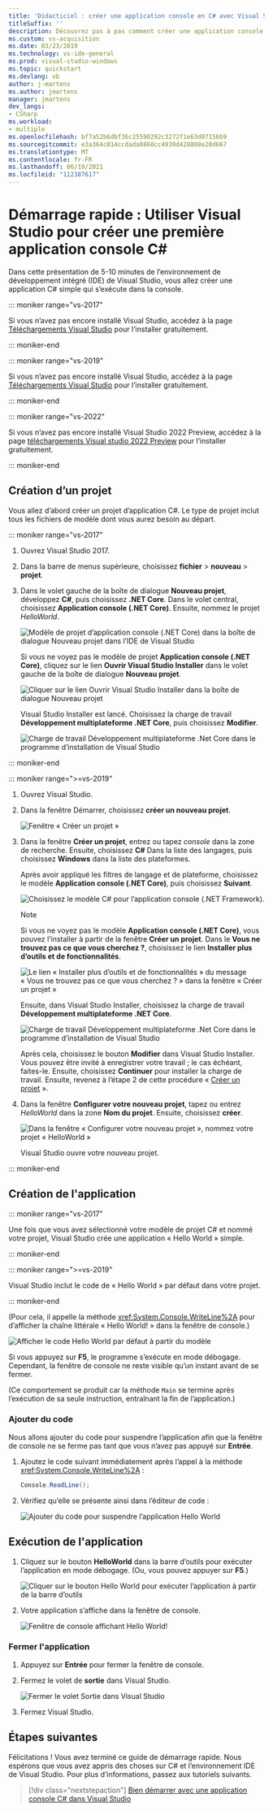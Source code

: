 ```yaml
---
title: 'Didacticiel : créer une application console en C# avec Visual Studio'
titleSuffix: ''
description: Découvrez pas à pas comment créer une application console Hello World simple dans Visual Studio, en C#.
ms.custom: vs-acquisition
ms.date: 03/23/2019
ms.technology: vs-ide-general
ms.prod: visual-studio-windows
ms.topic: quickstart
ms.devlang: vb
author: j-martens
ms.author: jmartens
manager: jmartens
dev_langs:
- CSharp
ms.workload:
- multiple
ms.openlocfilehash: bf7a52b6dbf36c25590292c3272f1e63d07156b9
ms.sourcegitcommit: e3a364c014ccdada0860cc4930d428808e20d667
ms.translationtype: MT
ms.contentlocale: fr-FR
ms.lasthandoff: 06/19/2021
ms.locfileid: "112387617"
---
```

# <a name="quickstart-use-visual-studio-to-create-your-first-c-console-app"></a>Démarrage rapide : Utiliser Visual Studio pour créer une première application console C#

Dans cette présentation de 5-10 minutes de l’environnement de développement intégré (IDE) de Visual Studio, vous allez créer une application C# simple qui s’exécute dans la console.

::: moniker range="vs-2017"

Si vous n’avez pas encore installé Visual Studio, accédez à la page [Téléchargements Visual Studio](https://visualstudio.microsoft.com/vs/older-downloads/?utm_medium=microsoft&utm_source=docs.microsoft.com&utm_campaign=vs+2017+download) pour l’installer gratuitement.

::: moniker-end

::: moniker range="vs-2019"

Si vous n’avez pas encore installé Visual Studio, accédez à la page [Téléchargements Visual Studio](https://visualstudio.microsoft.com/downloads) pour l’installer gratuitement.

::: moniker-end

::: moniker range="vs-2022"

Si vous n’avez pas encore installé Visual Studio 2022 Preview, accédez à la page [téléchargements Visual studio 2022 Preview](https://visualstudio.microsoft.com/vs/preview/vs2022) pour l’installer gratuitement.

::: moniker-end

## <a name="create-a-project"></a>Création d’un projet

Vous allez d’abord créer un projet d’application C#. Le type de projet inclut tous les fichiers de modèle dont vous aurez besoin au départ.

::: moniker range="vs-2017"

1. Ouvrez Visual Studio 2017.

2. Dans la barre de menus supérieure, choisissez **fichier** > **nouveau** > **projet**.

3. Dans le volet gauche de la boîte de dialogue **Nouveau projet**, développez **C#**, puis choisissez **.NET Core**. Dans le volet central, choisissez **Application console (.NET Core)**. Ensuite, nommez le projet *HelloWorld*.

   ![Modèle de projet d’application console (.NET Core) dans la boîte de dialogue Nouveau projet dans l’IDE de Visual Studio](../ide/media/new-project-csharp-dotnetcore-helloworld-console-app.png)

     Si vous ne voyez pas le modèle de projet **Application console (.NET Core)**, cliquez sur le lien **Ouvrir Visual Studio Installer** dans le volet gauche de la boîte de dialogue **Nouveau projet**.

   ![Cliquer sur le lien Ouvrir Visual Studio Installer dans la boîte de dialogue Nouveau projet](../ide/media/csharp-open-visual-studio-installer-hello-world.png)

     Visual Studio Installer est lancé. Choisissez la charge de travail **Développement multiplateforme .NET Core**, puis choisissez **Modifier**.

     ![Charge de travail Développement multiplateforme .Net Core dans le programme d’installation de Visual Studio](../ide/media/dot-net-core-xplat-dev-workload.png)

::: moniker-end

::: moniker range=">=vs-2019"

1. Ouvrez Visual Studio.

1. Dans la fenêtre Démarrer, choisissez **créer un nouveau projet**.

   ![Fenêtre « Créer un projet »](../get-started/media/vs-2019/create-new-project-dark-theme.png)

1. Dans la fenêtre **Créer un projet**, entrez ou tapez *console* dans la zone de recherche. Ensuite, choisissez **C#** Dans la liste des langages, puis choisissez **Windows** dans la liste des plateformes. 

   Après avoir appliqué les filtres de langage et de plateforme, choisissez le modèle **Application console (.NET Core)**, puis choisissez **Suivant**.

   ![Choisissez le modèle C# pour l’application console (.NET Framework).](../get-started/csharp/media/vs-2019/csharp-create-new-project-search-console-net-core-filtered.png)

   > [!NOTE]
   > Si vous ne voyez pas le modèle **Application console (.NET Core)**, vous pouvez l’installer à partir de la fenêtre **Créer un projet**. Dans le **Vous ne trouvez pas ce que vous cherchez ?**, choisissez le lien **Installer plus d’outils et de fonctionnalités**.
   >
   > ![Le lien « Installer plus d’outils et de fonctionnalités » du message « Vous ne trouvez pas ce que vous cherchez ? » dans la fenêtre « Créer un projet »](../get-started/media/vs-2019/not-finding-what-looking-for.png) 
   > 
   > Ensuite, dans Visual Studio Installer, choisissez la charge de travail **Développement multiplateforme .NET Core**.
   >
   > ![Charge de travail Développement multiplateforme .Net Core dans le programme d’installation de Visual Studio](./media/dot-net-core-xplat-dev-workload.png)
   >
   > Après cela, choisissez le bouton **Modifier** dans Visual Studio Installer. Vous pouvez être invité à enregistrer votre travail ; le cas échéant, faites-le. Ensuite, choisissez **Continuer** pour installer la charge de travail. Ensuite, revenez à l’étape 2 de cette procédure « [Créer un projet](#create-a-project) ».

1. Dans la fenêtre **Configurer votre nouveau projet**, tapez ou entrez *HelloWorld* dans la zone **Nom du projet**. Ensuite, choisissez **créer**.

   ![Dans la fenêtre « Configurer votre nouveau projet », nommez votre projet « HelloWorld »](../get-started/csharp/media/vs-2019/csharp-name-your-helloworld-project.png)

   Visual Studio ouvre votre nouveau projet.
   
::: moniker-end

## <a name="create-the-application"></a>Création de l'application

::: moniker range="vs-2017"

Une fois que vous avez sélectionné votre modèle de projet C# et nommé votre projet, Visual Studio crée une application « Hello World » simple.

::: moniker-end

::: moniker range=">=vs-2019"

Visual Studio inclut le code de « Hello World » par défaut dans votre projet.

::: moniker-end

(Pour cela, il appelle la méthode <xref:System.Console.WriteLine%2A> pour d’afficher la chaîne littérale « Hello World! » dans la fenêtre de console.)

   ![Afficher le code Hello World par défaut à partir du modèle](../ide/media/csharp-console-helloworld-template.png)

Si vous appuyez sur **F5**, le programme s’exécute en mode débogage. Cependant, la fenêtre de console ne reste visible qu’un instant avant de se fermer.

(Ce comportement se produit car la méthode `Main` se termine après l’exécution de sa seule instruction, entraînant la fin de l’application.)

### <a name="add-some-code"></a>Ajouter du code

Nous allons ajouter du code pour suspendre l’application afin que la fenêtre de console ne se ferme pas tant que vous n’avez pas appuyé sur **Entrée**.

1. Ajoutez le code suivant immédiatement après l’appel à la méthode <xref:System.Console.WriteLine%2A> :

   ```csharp
   Console.ReadLine();
   ```

1. Vérifiez qu’elle se présente ainsi dans l’éditeur de code :

   ![Ajouter du code pour suspendre l’application Hello World](../ide/media/csharp-console-helloworld-add-code.png)

## <a name="run-the-application"></a>Exécution de l'application

1. Cliquez sur le bouton **HelloWorld** dans la barre d’outils pour exécuter l’application en mode débogage. (Ou, vous pouvez appuyer sur **F5**.)

   ![Cliquer sur le bouton Hello World pour exécuter l’application à partir de la barre d’outils](../ide/media/csharp-console-hello-world-button.png)

1. Votre application s’affiche dans la fenêtre de console.

   ![Fenêtre de console affichant Hello World!](../ide/media/csharp-console-hello-world.png)

### <a name="close-the-application"></a>Fermer l'application

1. Appuyez sur **Entrée** pour fermer la fenêtre de console.

1. Fermez le volet de **sortie** dans Visual Studio.

   ![Fermer le volet Sortie dans Visual Studio](../ide/media/csharp-hello-world-close-output-pane.png)

1. Fermez Visual Studio.

## <a name="next-steps"></a>Étapes suivantes

Félicitations ! Vous avez terminé ce guide de démarrage rapide. Nous espérons que vous avez appris des choses sur C# et l’environnement IDE de Visual Studio. Pour plus d’informations, passez aux tutoriels suivants.

> [!div class="nextstepaction"]
> [Bien démarrer avec une application console C# dans Visual Studio](../get-started/csharp/tutorial-console.md)
